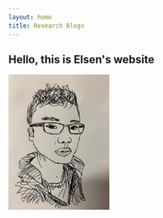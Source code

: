 ```yaml
---
layout: home
title: Research Blogs
---
```


## Hello, this is Elsen's website

<img src="https://raw.githubusercontent.com/elsentjhung/elsentjhung.github.io/master/_figures/me.jpeg" alt="drawing" width="200"/>



